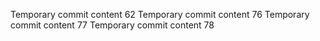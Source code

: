 Temporary commit content 62
Temporary commit content 76
Temporary commit content 77
Temporary commit content 78

